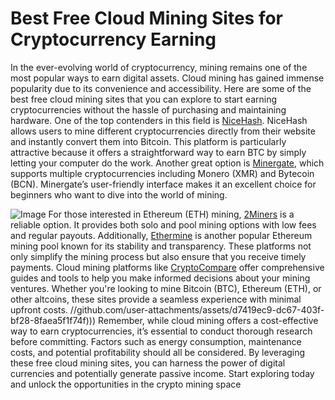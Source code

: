 # Best Free Cloud Mining Sites for Cryptocurrency Earning
In the ever-evolving world of cryptocurrency, mining remains one of the most popular ways to earn digital assets. Cloud mining has gained immense popularity due to its convenience and accessibility. Here are some of the best free cloud mining sites that you can explore to start earning cryptocurrencies without the hassle of purchasing and maintaining hardware.
One of the top contenders in this field is [NiceHash](https://www.nicehash.com). NiceHash allows users to mine different cryptocurrencies directly from their website and instantly convert them into Bitcoin. This platform is particularly attractive because it offers a straightforward way to earn BTC by simply letting your computer do the work. Another great option is [Minergate](https://minergate.com), which supports multiple cryptocurrencies including Monero (XMR) and Bytecoin (BCN). Minergate’s user-friendly interface makes it an excellent choice for beginners who want to dive into the world of mining.

![Image](https://github.com/user-attachments/assets/d7419ec9-dc67-403f-bf28-8faea5f1f74f)
For those interested in Ethereum (ETH) mining, [2Miners](https://2miners.com) is a reliable option. It provides both solo and pool mining options with low fees and regular payouts. Additionally, [Ethermine](https://ethermine.org) is another popular Ethereum mining pool known for its stability and transparency. These platforms not only simplify the mining process but also ensure that you receive timely payments.
Cloud mining platforms like [CryptoCompare](https://www.cryptocompare.com) offer comprehensive guides and tools to help you make informed decisions about your mining ventures. Whether you're looking to mine Bitcoin (BTC), Ethereum (ETH), or other altcoins, these sites provide a seamless experience with minimal upfront costs.
 //github.com/user-attachments/assets/d7419ec9-dc67-403f-bf28-8faea5f1f74f)))
Remember, while cloud mining offers a cost-effective way to earn cryptocurrencies, it’s essential to conduct thorough research before committing. Factors such as energy consumption, maintenance costs, and potential profitability should all be considered. By leveraging these free cloud mining sites, you can harness the power of digital currencies and potentially generate passive income. Start exploring today and unlock the opportunities in the crypto mining space
